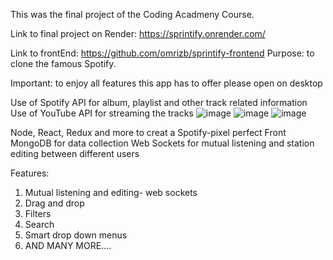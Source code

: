 This was the final project of the Coding Acadmeny Course.

Link to final project on Render:
https://sprintify.onrender.com/

Link to frontEnd: 
https://github.com/omrizb/sprintify-frontend
Purpose:  to clone the famous Spotify.

Important:  to enjoy all features this app has to offer please open on desktop

Use of Spotify API for album, playlist and other track related information
Use of YouTube API for streaming the tracks
![image](https://github.com/user-attachments/assets/4fff3359-0789-41b6-b496-92f8245851ac)
![image](https://github.com/user-attachments/assets/91e474f4-31d7-4d62-94b3-b9d95162c2fb)
![image](https://github.com/user-attachments/assets/7d7d58d0-819e-42d9-8add-43a66a7e1510)







Node, React, Redux and more to creat a Spotify-pixel perfect Front
MongoDB for data collection
Web Sockets for mutual listening and station editing between different users

Features:
1. Mutual listening and editing-  web sockets
2. Drag and drop
3. Filters
4. Search
5. Smart drop down menus
6. AND MANY MORE....


